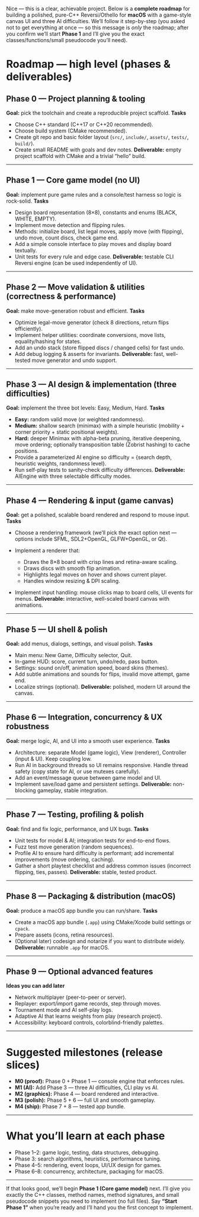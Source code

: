 Nice — this is a clear, achievable project. Below is a **complete roadmap** for building a polished, pure-C++ Reversi/Othello for **macOS** with a game-style canvas UI and three AI difficulties. We’ll follow it step-by-step (you asked not to get everything at once — so this message is *only* the roadmap; after you confirm we’ll start **Phase 1** and I’ll give you the exact classes/functions/small pseudocode you’ll need).

# Roadmap — high level (phases & deliverables)

## Phase 0 — Project planning & tooling

**Goal:** pick the toolchain and create a reproducible project scaffold.
**Tasks**

* Choose C++ standard (C++17 or C++20 recommended).
* Choose build system (CMake recommended).
* Create git repo and basic folder layout (`src/`, `include/`, `assets/`, `tests/`, `build/`).
* Create small README with goals and dev notes.
  **Deliverable:** empty project scaffold with CMake and a trivial “hello” build.

---

## Phase 1 — Core game model (no UI)

**Goal:** implement pure game rules and a console/test harness so logic is rock-solid.
**Tasks**

* Design board representation (8×8), constants and enums (BLACK, WHITE, EMPTY).
* Implement move detection and flipping rules.
* Methods: initialize board, list legal moves, apply move (with flipping), undo move, count discs, check game end.
* Add a simple console interface to play moves and display board textually.
* Unit tests for every rule and edge case.
  **Deliverable:** testable CLI Reversi engine (can be used independently of UI).

---

## Phase 2 — Move validation & utilities (correctness & performance)

**Goal:** make move-generation robust and efficient.
**Tasks**

* Optimize legal-move generator (check 8 directions, return flips efficiently).
* Implement helper utilities: coordinate conversions, move lists, equality/hashing for states.
* Add an undo stack (store flipped discs / changed cells) for fast undo.
* Add debug logging & asserts for invariants.
  **Deliverable:** fast, well-tested move generator and undo support.

---

## Phase 3 — AI design & implementation (three difficulties)

**Goal:** implement the three bot levels: Easy, Medium, Hard.
**Tasks**

* **Easy:** random valid move (or weighted randomness).
* **Medium:** shallow search (minimax) with a simple heuristic (mobility + corner priority + static positional weights).
* **Hard:** deeper Minimax with alpha-beta pruning, iterative deepening, move ordering; optionally transposition table (Zobrist hashing) to cache positions.
* Provide a parameterized AI engine so difficulty = {search depth, heuristic weights, randomness level}.
* Run self-play tests to sanity-check difficulty differences.
  **Deliverable:** AIEngine with three selectable difficulty modes.

---

## Phase 4 — Rendering & input (game canvas)

**Goal:** get a polished, scalable board rendered and respond to mouse input.
**Tasks**

* Choose a rendering framework (we’ll pick the exact option next — options include SFML, SDL2+OpenGL, GLFW+OpenGL, or Qt).
* Implement a renderer that:

  * Draws the 8×8 board with crisp lines and retina-aware scaling.
  * Draws discs with smooth flip animation.
  * Highlights legal moves on hover and shows current player.
  * Handles window resizing & DPI scaling.
* Implement input handling: mouse clicks map to board cells, UI events for menus.
  **Deliverable:** interactive, well-scaled board canvas with animations.

---

## Phase 5 — UI shell & polish

**Goal:** add menus, dialogs, settings, and visual polish.
**Tasks**

* Main menu: New Game, Difficulty selector, Quit.
* In-game HUD: score, current turn, undo/redo, pass button.
* Settings: sound on/off, animation speed, board skins (themes).
* Add subtle animations and sounds for flips, invalid move attempt, game end.
* Localize strings (optional).
  **Deliverable:** polished, modern UI around the canvas.

---

## Phase 6 — Integration, concurrency & UX robustness

**Goal:** merge logic, AI, and UI into a smooth user experience.
**Tasks**

* Architecture: separate Model (game logic), View (renderer), Controller (input & UI). Keep coupling low.
* Run AI in background threads so UI remains responsive. Handle thread safety (copy state for AI, or use mutexes carefully).
* Add an event/message queue between game model and UI.
* Implement save/load game and persistent settings.
  **Deliverable:** non-blocking gameplay, stable integration.

---

## Phase 7 — Testing, profiling & polish

**Goal:** find and fix logic, performance, and UX bugs.
**Tasks**

* Unit tests for model & AI; integration tests for end-to-end flows.
* Fuzz test move generation (random sequences).
* Profile AI to ensure hard difficulty is performant; add incremental improvements (move ordering, caching).
* Gather a short playtest checklist and address common issues (incorrect flipping, ties, passes).
  **Deliverable:** stable, tested product.

---

## Phase 8 — Packaging & distribution (macOS)

**Goal:** produce a macOS app bundle you can run/share.
**Tasks**

* Create a macOS app bundle (`.app`) using CMake/Xcode build settings or `cpack`.
* Prepare assets (icons, retina resources).
* (Optional later) codesign and notarize if you want to distribute widely.
  **Deliverable:** runnable `.app` for macOS.

---

## Phase 9 — Optional advanced features

**Ideas you can add later**

* Network multiplayer (peer-to-peer or server).
* Replayer: export/import game records, step through moves.
* Tournament mode and AI self-play logs.
* Adaptive AI that learns weights from play (research project).
* Accessibility: keyboard controls, colorblind-friendly palettes.

---

# Suggested milestones (release slices)

* **M0 (proof):** Phase 0 + Phase 1 — console engine that enforces rules.
* **M1 (AI):** Add Phase 3 — three AI difficulties, CLI play vs AI.
* **M2 (graphics):** Phase 4 — board rendered and interactive.
* **M3 (polish):** Phase 5 + 6 — full UI and smooth gameplay.
* **M4 (ship):** Phase 7 + 8 — tested app bundle.

---

# What you’ll learn at each phase

* Phase 1–2: game logic, testing, data structures, debugging.
* Phase 3: search algorithms, heuristics, performance tuning.
* Phase 4–5: rendering, event loops, UI/UX design for games.
* Phase 6–8: concurrency, architecture, packaging for macOS.

---

If that looks good, we’ll begin **Phase 1 (Core game model)** next. I’ll give you exactly the C++ classes, method names, method signatures, and small pseudocode snippets you need to implement (no full files). Say **“Start Phase 1”** when you’re ready and I’ll hand you the first concept to implement.
















































\
\
\
\
\
\
\
\
\
\
\
\
\
\
\
\
\
\
\
\
\
\
\
\
\
\
\
\
\
\
\
\
\
\
\
\
\
\
\
\
\
\
\
\
\
\
\
\
\
\
\
\
\
\
\
\
\
\
